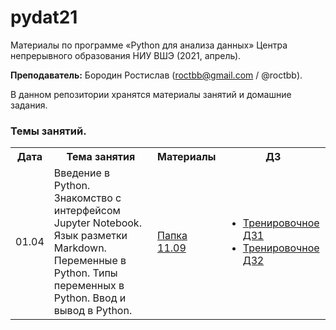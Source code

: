 # pydat21

Материалы по программе «Python для анализа данных» Центра непрерывного образования НИУ ВШЭ (2021, апрель).

**Преподаватель:** Бородин Ростислав (roctbb@gmail.com / @roctbb).

В данном репозитории хранятся материалы занятий и домашние задания.

### Темы занятий.

<table>
<tr>
  <th>Дата</th>
  <th>Тема занятия</th>
  <th>Материалы</th>
  <th>ДЗ</th>
</tr>
 <tr>
  <td>01.04</td>
  <td>Введение в Python. Знакомство с интерфейсом Jupyter Notebook. Язык разметки Markdown. Переменные в Python. Типы переменных в Python. Ввод и вывод в Python.</td>
   <td><a href="https://github.com/roctbb/pydat21/blob/master/lesson_1">Папка 11.09</a></td>
  <td><ul>
    <li><a href="https://nbviewer.jupyter.org/github/roctbb/pydat21/blob/master/Homework/hw1.ipynb">Тренировочное ДЗ1</a></li>
    <li><a href="https://nbviewer.jupyter.org/github/roctbb/pydat21/blob/master/Homework/hw2.ipynb">Тренировочное ДЗ2</a></li>
    </ul></td>
</tr>
</table>
